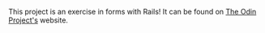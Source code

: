 This project is an exercise in forms with Rails! It can be found on [The Odin Project's](https://www.theodinproject.com/courses/ruby-on-rails/lessons/building-advanced-forms?ref=lnav) website. 

